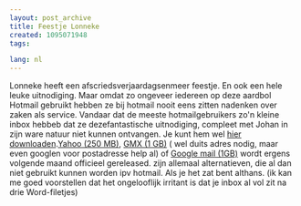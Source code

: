 ```yaml
---
layout: post_archive
title: Feestje Lonneke
created: 1095071948
tags:

lang: nl
---
```

Lonneke heeft een afscriedsverjaardagsenmeer feestje. En ook een hele leuke uitnodiging. Maar omdat zo ongeveer iedereen op deze aardbol Hotmail gebruikt hebben ze bij hotmail nooit eens zitten nadenken over zaken als service. Vandaar dat de meeste hotmailgebruikers zo'n kleine inbox hebbeb dat ze dezefantastische uitnodiging, compleet met Johan in zijn ware natuur niet kunnen ontvangen. Je kunt hem wel [hier downloaden](/misc/2uitnodigingLon.zip).<!--break-->[Yahoo (250 MB)](http://mail.yahoo.com/), [GMX (1 GB)](http://www.gmx.net) ( wel duits adres nodig, maar even googlen voor postadresse help al) of [Google mail (1GB)](http://www.gmail.com) wordt ergens volgende maand officieel gereleased. zijn allemaal alternatieven, die al dan niet gebruikt kunnen worden ipv hotmail. Als je het zat bent althans. (ik kan me goed voorstellen dat het ongelooflijk irritant is dat je inbox al vol zit na drie Word-filetjes)
